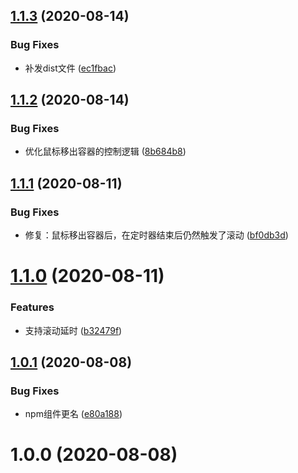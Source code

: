## [1.1.3](https://github.com/cumt-robin/vue-list-autoscroll/compare/v1.1.2...v1.1.3) (2020-08-14)


### Bug Fixes

* 补发dist文件 ([ec1fbac](https://github.com/cumt-robin/vue-list-autoscroll/commit/ec1fbac83524c2553acf71683ec6b6e5e6cb8e91))



## [1.1.2](https://github.com/cumt-robin/vue-list-autoscroll/compare/v1.1.1...v1.1.2) (2020-08-14)


### Bug Fixes

* 优化鼠标移出容器的控制逻辑 ([8b684b8](https://github.com/cumt-robin/vue-list-autoscroll/commit/8b684b860954e841d0f51e8e9c90223dbd6fa73d))



## [1.1.1](https://github.com/cumt-robin/vue-list-autoscroll/compare/v1.1.0...v1.1.1) (2020-08-11)


### Bug Fixes

* 修复：鼠标移出容器后，在定时器结束后仍然触发了滚动 ([bf0db3d](https://github.com/cumt-robin/vue-list-autoscroll/commit/bf0db3d616196d1bb1ee6b5c8940344635b0c25d))



# [1.1.0](https://github.com/cumt-robin/vue-list-autoscroll/compare/v1.0.1...v1.1.0) (2020-08-11)


### Features

* 支持滚动延时 ([b32479f](https://github.com/cumt-robin/vue-list-autoscroll/commit/b32479f77f937f53968b0cb879fac312bd4b565e))



## [1.0.1](https://github.com/cumt-robin/vue-list-autoscroll/compare/v1.0.0...v1.0.1) (2020-08-08)


### Bug Fixes

* npm组件更名 ([e80a188](https://github.com/cumt-robin/vue-list-autoscroll/commit/e80a1882d4a05f822360996e0e39c226c05ddf53))



# 1.0.0 (2020-08-08)



